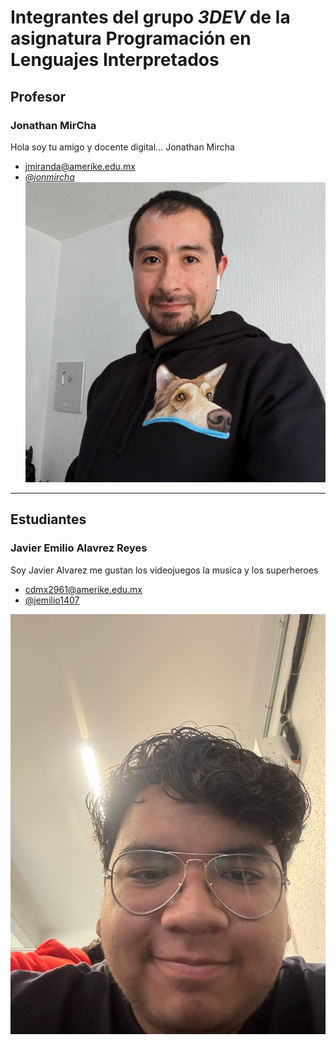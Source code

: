 # Integrantes del grupo _3DEV_ de la asignatura Programación en Lenguajes Interpretados

## Profesor

### Jonathan MirCha

Hola soy tu amigo y docente digital... Jonathan Mircha

- [jmiranda@amerike.edu.mx](jmiranda@amerike.edu.mx)
- [_@jonmircha_](https://github.com/jonmircha)
  ![Jonathan MirCha](./img/jonmircha.jpg)

---

## Estudiantes

 ### Javier Emilio Alavrez Reyes 
 
   Soy Javier Alvarez me gustan los videojuegos la musica y los superheroes
 
   - [cdmx2961@amerike.edu.mx](cdmx2961@amerike.edu.mx) 
   - [@jemilio1407](https://github.com/jemilio1407) 
 
   ![Javier](./img/yo.jpg)
